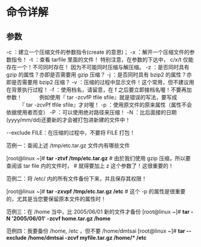 # 命令详解

## 参数

-c ：建立一个压缩文件的参数指令(create 的意思)；
-x ：解开一个压缩文件的参数指令！
-t ：查看 tarfile 里面的文件！
特别注意，在参数的下达中， c/x/t 仅能存在一个！不可同时存在！
因为不可能同时压缩与解压缩。
-z ：是否同时具有 gzip 的属性？亦即是否需要用 gzip 压缩？
-j ：是否同时具有 bzip2 的属性？亦即是否需要用 bzip2 压缩？
-v ：压缩的过程中显示文件！这个常用，但不建议用在背景执行过程！
-f ：使用档名，请留意，在 f 之后要立即接档名喔！不要再加参数！
　　　例如使用『 tar -zcvfP tfile sfile』就是错误的写法，要写成
　　　『 tar -zcvPf tfile sfile』才对喔！
-p ：使用原文件的原来属性（属性不会依据使用者而变）
-P ：可以使用绝对路径来压缩！
-N ：比后面接的日期(yyyy/mm/dd)还要新的才会被打包进新建的文件中！

--exclude FILE：在压缩的过程中，不要将 FILE 打包！

范例一：查阅上述 /tmp/etc.tar.gz 文件内有哪些文件

[root@linux ~]# **tar -ztvf /tmp/etc.tar.gz**
\# 由於我们使用 gzip 压缩，所以要查阅该 tar file 内的文件时，
\# 就得要加上 z 这个参数了！这很重要的！

范例二：将 /etc/ 内的所有文件备份下来，并且保存其权限！

[root@linux ~]# **tar -zxvpf /tmp/etc.tar.gz /etc**
\# 这个 -p 的属性是很重要的，尤其是当您要保留原本文件的属性时！

范例三：在 /home 当中，比 2005/06/01 新的文件才备份
[root@linux ~]# **tar -N '2005/06/01' -zcvf home.tar.gz /home**

范例四：我要备份 /home, /etc ，但不要 /home/dmtsai
[root@linux ~]# **tar --exclude /home/dmtsai -zcvf myfile.tar.gz /home/\* /etc**